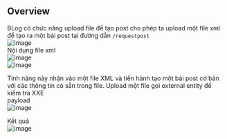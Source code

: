 ## Overview  
BLog có chức năng upload file để tạo post cho phép ta upload một file xml để tạo ra một bài post tại đường dẫn `/requestpost`    
![image](https://user-images.githubusercontent.com/22276823/132802693-a174ebd2-ce9a-41d3-b225-d649dc98ec88.png)  
Nội dụng file xml  
![image](https://user-images.githubusercontent.com/22276823/132802761-e9e1263f-d921-4fbe-8311-7e106d202982.png)  
![image](https://user-images.githubusercontent.com/22276823/132802787-65ca6c48-6750-45cb-9cb8-b74ec60ffbc7.png)  

Tính năng này nhận vào một file XML và tiến hành tạo một bài post cơ bản với các thông tin có sẵn trong file. Upload một file gọi external entity để kiểm tra XXE  
payload  
![image](https://user-images.githubusercontent.com/22276823/132803026-2756d2cd-4eee-4270-b0e3-3aa46480a86b.png)

Kết quả  
![image](https://user-images.githubusercontent.com/22276823/132803001-daade2a6-f2d0-48e4-b1cc-2050f55d96b6.png)  




